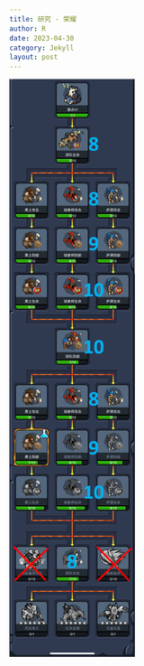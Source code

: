 ```yaml
---
title: 研究 - 荣耀
author: R
date: 2023-04-30
category: Jekyll
layout: post
---
```


![Research2](/img/Image_20230429225051.png)


